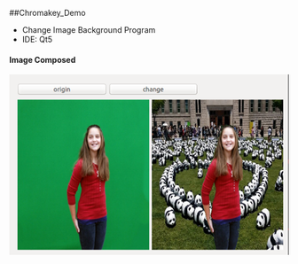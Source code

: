 ##Chromakey_Demo
 - Change Image Background Program
 - IDE: Qt5

#### Image Composed
 ![result](result.png)


